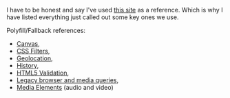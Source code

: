 I have to be honest and say I've used [this site](http://html5please.com/) as a reference. Which is why I have listed everything just called out some key ones we use.

Polyfill/Fallback references:


* [Canvas](canvas/),
* [CSS Filters](css-filters/),
* [Geolocation](geolocation/),
* [History](history/),
* [HTML5 Validation](HTML5-validation/),
* [Legacy browser and media queries](legacy-media-queries/),
* [Media Elements](media-elements/) (audio and video)

